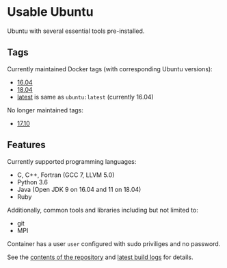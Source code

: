 # Usable Ubuntu

Ubuntu with several essential tools pre-installed.

## Tags

Currently maintained Docker tags (with corresponding Ubuntu versions):

* [16.04](https://github.com/mbdevpl/docker-usable-ubuntu/tree/16.04)
* [18.04](https://github.com/mbdevpl/docker-usable-ubuntu/tree/18.04)
* [latest](https://github.com/mbdevpl/docker-usable-ubuntu/tree/latest) is same as `ubuntu:latest` (currently 16.04)

No longer maintained tags:

* [17.10](https://github.com/mbdevpl/docker-usable-ubuntu/tree/17.10)

## Features

Currently supported programming languages:

* C, C++, Fortran (GCC 7, LLVM 5.0)
* Python 3.6
* Java (Open JDK 9 on 16.04 and 11 on 18.04)
* Ruby

Additionally, common tools and libraries including but not limited to:

* git
* MPI

Container has a user `user` configured with sudo priviliges and no password.

See the [contents of the repository](https://github.com/mbdevpl/docker-usable-ubuntu)
and [latest build logs](https://cloud.docker.com/app/mbdevpl/repository/docker/mbdevpl/usable-ubuntu/builds)
for details.
